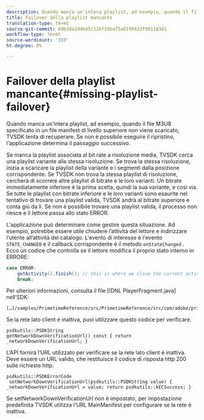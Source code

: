 ```yaml
---
description: Quando manca un'intera playlist, ad esempio, quando il file M3U8 specificato in un file manifest di livello superiore non viene scaricato, TVSDK tenta di recuperare. Se non è possibile eseguire il ripristino, l'applicazione determina il passaggio successivo.
title: Failover della playlist mancante
translation-type: tm+mt
source-git-commit: 89bdda1d4bd5c126f19ba75a819942df901183d1
workflow-type: tm+mt
source-wordcount: '333'
ht-degree: 0%

---
```



# Failover della playlist mancante{#missing-playlist-failover}

Quando manca un&#39;intera playlist, ad esempio, quando il file M3U8 specificato in un file manifest di livello superiore non viene scaricato, TVSDK tenta di recuperare. Se non è possibile eseguire il ripristino, l&#39;applicazione determina il passaggio successivo.

Se manca la playlist associata al bit rate a risoluzione media, TVSDK cerca una playlist variante alla stessa risoluzione. Se trova la stessa risoluzione, inizia a scaricare la playlist della variante e i segmenti dalla posizione corrispondente. Se TVSDK non trova la stessa playlist di risoluzione, cercherà di scorrere altre playlist di bitrate e le loro varianti. Un bitrate immediatamente inferiore è la prima scelta, quindi la sua variante, e così via. Se tutte le playlist con bitrate inferiore e le loro varianti sono esaurite nel tentativo di trovare una playlist valida, TVSDK andrà al bitrate superiore e conta giù da lì. Se non è possibile trovare una playlist valida, il processo non riesce e il lettore passa allo stato ERROR.

L&#39;applicazione può determinare come gestire questa situazione. Ad esempio, potrebbe essere utile chiudere l’attività del lettore e indirizzare l’utente all’attività del catalogo. L&#39;evento di interesse è l&#39;evento `STATE_CHANGED` e il callback corrispondente è il metodo `onStateChanged` . Ecco un codice che controlla se il lettore modifica il proprio stato interno in ERRORE:

```java
case ERROR: 
    getActivity().finish(); // this is where we close the current activity (the Player activity) 
    break;
```

Per ulteriori informazioni, consulta il file [!DNL PlayerFragment.java] nell’SDK:

```
[…]/samples/PrimetimeReference/src/PrimetimeReference/src/com/adobe/primetime/reference/ui/player/
```

Se la rete lato client è inattiva, puoi utilizzare questo codice per verificare.

```
psdkutils::PSDKString 
getNetworkDownVerificationUrl() const { return 
_networkDownVerificationUrl; }
```

L’API fornirà l’URL utilizzato per verificare se la rete lato client è inattiva. Deve essere un URL valido, che restituisce il codice di risposta http 200 sulle richieste http.

```
psdkutils::PSDKErrorCode 
 setNetworkDownVerificationUrl(psdkutils::PSDKString value) {  
_networkDownVerificationUrl = value; return psdkutils::kECSuccess; }
```

Se setNetworkDownVerificationUrl non è impostato, per impostazione predefinita TVSDK utilizza l&#39;URL MainManifest per configurare se la rete è inattiva.
